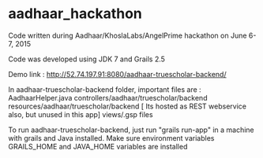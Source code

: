 # aadhaar_hackathon
Code written during Aadhaar/KhoslaLabs/AngelPrime hackathon on June 6-7, 2015

Code was developed using JDK 7 and Grails 2.5

Demo link : http://52.74.197.91:8080/aadhaar-truescholar-backend/

In aadhaar-truescholar-backend folder, important files are :
AadhaarHelper.java
controllers/aadhaar/truescholar/backend
resources/aadhaar/truescholar/backend [ Its hosted as REST webservice also, but unused in this app]
views/.gsp files

To run aadhaar-truescholar-backend, just run "grails run-app" in a machine with grails and Java installed.
Make sure environment variables GRAILS_HOME and JAVA_HOME variables are installed
